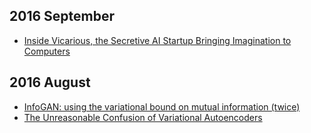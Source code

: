 ## 2016 September

* [Inside Vicarious, the Secretive AI Startup Bringing Imagination to Computers](https://www.technologyreview.com/s/601496/inside-vicarious-the-secretive-ai-startup-bringing-imagination-to-computers/)

## 2016 August

* [InfoGAN: using the variational bound on mutual information (twice)](http://www.inference.vc/infogan-variational-bound-on-mutual-information-twice/)
* [The Unreasonable Confusion of Variational Autoencoders](https://jaan.io/unreasonable-confusion/)
